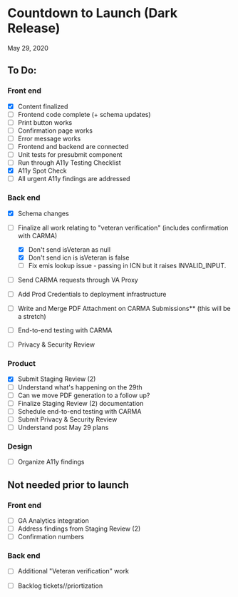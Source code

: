 # Countdown to Launch (Dark Release)
May 29, 2020

## To Do:

### Front end
- [x] Content finalized
- [ ] Frontend code complete (+ schema updates)
- [ ] Print button works
- [ ] Confirmation page works
- [ ] Error message works
- [ ] Frontend and backend are connected
- [ ] Unit tests for presubmit component
- [ ] Run through A11y Testing Checklist
- [x] A11y Spot Check
- [ ] All urgent A11y findings are addressed

### Back end
- [x] Schema changes
- [ ] Finalize all work relating to "veteran verification" (includes confirmation with CARMA)
  - [x] Don't send isVeteran as null
  - [x] Don't send icn is isVeteran is false
  - [ ] Fix emis lookup issue - passing in ICN but it raises INVALID_INPUT.
- [ ] Send CARMA requests through VA Proxy
- [ ] Add Prod Credentials to deployment infrastructure
- [ ] Write and Merge PDF Attachment on CARMA Submissions** (this will be a stretch)
- [ ] End-to-end testing with CARMA
- [ ] Privacy & Security Review


### Product
- [x] Submit Staging Review (2)
- [ ] Understand what's happening on the 29th
- [ ] Can we move PDF generation to a follow up?
- [ ] Finalize Staging Review (2) documentation
- [ ] Schedule end-to-end testing with CARMA
- [ ] Submit Privacy & Security Review
- [ ] Understand post May 29 plans

### Design
- [ ] Organize A11y findings




## Not needed prior to launch

### Front end
- [ ] GA Analytics integration
- [ ] Address findings from Staging Review (2)
- [ ] Confirmation numbers

### Back end
- [ ] Additional "Veteran verification" work
- [ ] Backlog tickets//priortization


